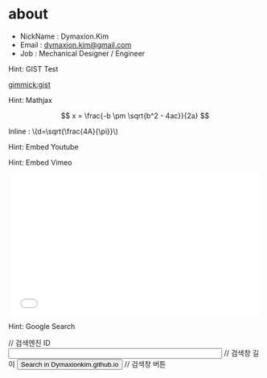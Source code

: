 # about

* NickName : Dymaxion.Kim
* Email : dymaxion.kim@gmail.com
* Job : Mechanical Designer / Engineer

Hint: GIST Test

[gimmick:gist](adf22c7c98696ffca4be)


<script src="https://gist.github.com/dymaxionkim/adf22c7c98696ffca4be.js"></script>

Hint: Mathjax

$$ x = \frac{-b \pm \sqrt{b^2 - 4ac}}{2a} $$

Inline : \\(d=\sqrt{\frac{4A}{\pi}}\\)

Hint: Embed Youtube

[](https://www.youtube.com/watch?v=PU4oXnMg3rE)

Hint: Embed Vimeo

<div class="content">
    <div class="embed-container">
        <iframe src="//player.vimeo.com/video/70385914" width="500" height="281" frameborder="0" webkitallowfullscreen mozallowfullscreen allowfullscreen></iframe>
    </div>
</div>


Hint: Google Search

<form action="http://www.google.co.kr/cse" id="cse-search-box" target="_blank">
  <div>
    <input type="hidden" name="cx" value="014003260330693058632:stq-ikka09w" /> // 검색엔진 ID
    <input type="hidden" name="ie" value="UTF-8" /> 
    <input type="text" name="q" size="50" /> // 검색창 길이
    <input type="submit" name="sa" value="Search in Dymaxionkim.github.io" /> // 검색창 버튼
  </div>
</form>
<script type="text/javascript" src="http://www.google.co.kr/coop/cse/brand?form=cse-search-box&lang=ko"></script>
<br />







